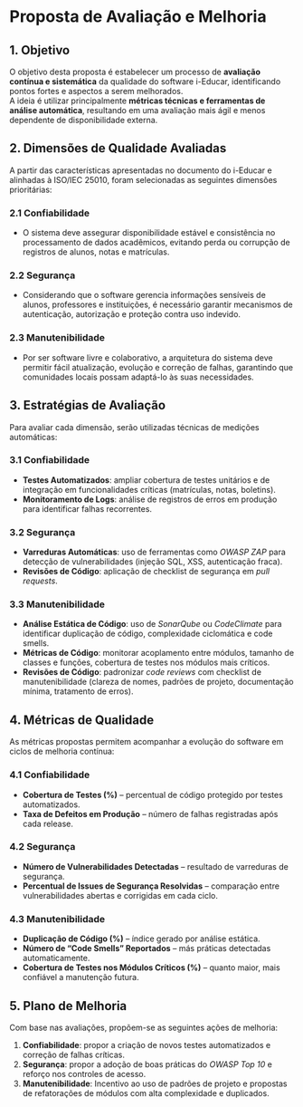 # Proposta de Avaliação e Melhoria

## 1. Objetivo

O objetivo desta proposta é estabelecer um processo de **avaliação contínua e sistemática** da qualidade do software i-Educar, identificando pontos fortes e aspectos a serem melhorados.  
A ideia é utilizar principalmente **métricas técnicas e ferramentas de análise automática**, resultando em uma avaliação mais ágil e menos dependente de disponibilidade externa.  

## 2. Dimensões de Qualidade Avaliadas

A partir das características apresentadas no documento do i-Educar e alinhadas à ISO/IEC 25010, foram selecionadas as seguintes dimensões prioritárias:  

### 2.1 Confiabilidade

* O sistema deve assegurar disponibilidade estável e consistência no processamento de dados acadêmicos, evitando perda ou corrupção de registros de alunos, notas e matrículas.  

### 2.2 Segurança

* Considerando que o software gerencia informações sensíveis de alunos, professores e instituições, é necessário garantir mecanismos de autenticação, autorização e proteção contra uso indevido.  

### 2.3 Manutenibilidade

* Por ser software livre e colaborativo, a arquitetura do sistema deve permitir fácil atualização, evolução e correção de falhas, garantindo que comunidades locais possam adaptá-lo às suas necessidades.  

## 3. Estratégias de Avaliação

Para avaliar cada dimensão, serão utilizadas técnicas de medições automáticas:  

### 3.1 Confiabilidade

* **Testes Automatizados**: ampliar cobertura de testes unitários e de integração em funcionalidades críticas (matrículas, notas, boletins).  
* **Monitoramento de Logs**: análise de registros de erros em produção para identificar falhas recorrentes.  

### 3.2 Segurança

* **Varreduras Automáticas**: uso de ferramentas como *OWASP ZAP* para detecção de vulnerabilidades (injeção SQL, XSS, autenticação fraca).  
* **Revisões de Código**: aplicação de checklist de segurança em *pull requests*.  

### 3.3 Manutenibilidade

* **Análise Estática de Código**: uso de *SonarQube* ou *CodeClimate* para identificar duplicação de código, complexidade ciclomática e code smells.  
* **Métricas de Código**: monitorar acoplamento entre módulos, tamanho de classes e funções, cobertura de testes nos módulos mais críticos.  
* **Revisões de Código**: padronizar *code reviews* com checklist de manutenibilidade (clareza de nomes, padrões de projeto, documentação mínima, tratamento de erros).  

## 4. Métricas de Qualidade

As métricas propostas permitem acompanhar a evolução do software em ciclos de melhoria contínua:  

### 4.1 Confiabilidade

* **Cobertura de Testes (%)** – percentual de código protegido por testes automatizados.  
* **Taxa de Defeitos em Produção** – número de falhas registradas após cada release.  

### 4.2 Segurança

* **Número de Vulnerabilidades Detectadas** – resultado de varreduras de segurança.  
* **Percentual de Issues de Segurança Resolvidas** – comparação entre vulnerabilidades abertas e corrigidas em cada ciclo.  

### 4.3 Manutenibilidade

* **Duplicação de Código (%)** – índice gerado por análise estática.  
* **Número de “Code Smells” Reportados** – más práticas detectadas automaticamente.  
* **Cobertura de Testes nos Módulos Críticos (%)** – quanto maior, mais confiável a manutenção futura.  

## 5. Plano de Melhoria

Com base nas avaliações, propõem-se as seguintes ações de melhoria:  

1. **Confiabilidade**: propor a criação de novos testes automatizados e correção de falhas críticas.  
2. **Segurança**: propor a adoção de boas práticas do *OWASP Top 10* e reforço nos controles de acesso.  
3. **Manutenibilidade**: Incentivo ao uso de padrões de projeto e propostas de refatorações de módulos com alta complexidade e duplicados.  
